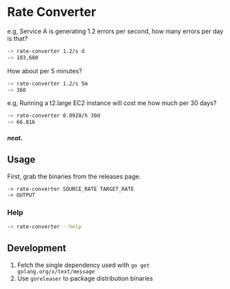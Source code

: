 # Rate Converter

e.g, Service A is generating 1.2 errors per second, how many errors per day is that?
```bash
-> rate-converter 1.2/s d
-> 103,680
```
How about per 5 minutes?
```bash
-> rate-converter 1.2/s 5m
-> 360
```

e.g, Running a t2.large EC2 instance will cost me how much per 30 days?
```bash
-> rate-converter 0.0928/h 30d
-> 66.816
```

#### _neat._

## Usage

First, grab the binaries from the releases page.

```
-> rate-converter SOURCE_RATE TARGET_RATE
-> OUTPUT
```

### Help
```bash
-> rate-converter --help
```

## Development
1. Fetch the single dependency used with `go get golang.org/x/text/message`
2. Use `goreleaser` to package distribution binaries
